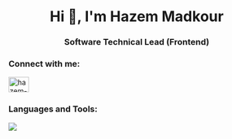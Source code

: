 <h1 align="center">Hi 👋, I'm Hazem Madkour</h1>
<h3 align="center">Software Technical Lead (Frontend)</h3>

<!--
<p align="left"> <a href="https://github.com/ryo-ma/github-profile-trophy"><img src="https://github-profile-trophy.vercel.app/?username=hazemmadkour" alt="hazemmadkour" /></a> </p>
-->

<h3 align="left">Connect with me:</h3>
<p align="left">
<a href="https://www.linkedin.com/in/hazem-mohamed-hussein" target="blank"><img align="center" src="https://cdn.jsdelivr.net/npm/simple-icons@3.0.1/icons/linkedin.svg" alt="hazem-madkour" height="30" width="40" /></a>
</p>

<h3 align="left">Languages and Tools:</h3>
<p align="left"> 
<img src="https://skillicons.dev/icons?i=git,css,cs,html,js,jenkins,jest,react,redux,scss,dotnet,nodejs,postgres" />

